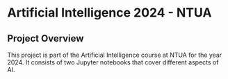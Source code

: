 # Artificial Intelligence 2024 - NTUA

## Project Overview

This project is part of the Artificial Intelligence course at NTUA for the year 2024. It consists of two Jupyter notebooks that cover different aspects of AI.

